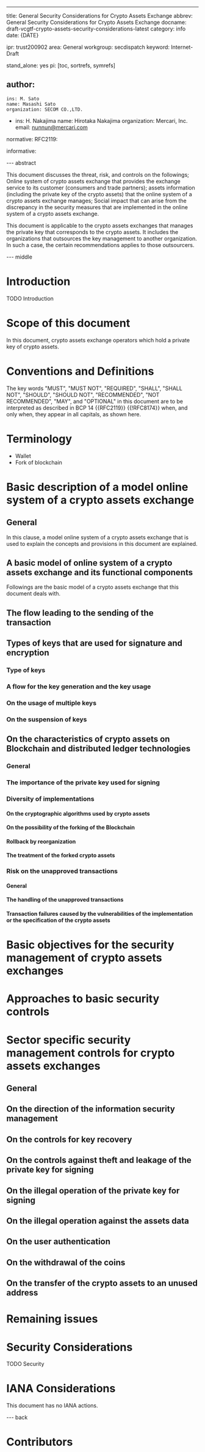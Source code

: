 ---
title: General Security Considerations for Crypto Assets Exchange
abbrev: General Security Considerations for Crypto Assets Exchange
docname: draft-vcgtf-crypto-assets-security-considerations-latest
category: info
date: {DATE}

ipr: trust200902
area: General
workgroup: secdispatch
keyword: Internet-Draft

stand_alone: yes
pi: [toc, sortrefs, symrefs]

author:
 -
    ins: M. Sato
    name: Masashi Sato
    organization: SECOM CO.,LTD.

 -
    ins: H. Nakajima
    name: Hirotaka Nakajima
    organization: Mercari, Inc.
    email: nunnun@mercari.com

normative:
  RFC2119:

informative:

--- abstract

<!-- この文書は仮想通貨交換所の事業者が利用者の資産を保護する目的としてセキュリティを検討するための推奨事項を整理するものである。保護すべき資産のうち、特に仮想通貨の秘密鍵は従来の情報システムとは異なる特徴があり留意が必要である。仮想通貨交換事業者が秘密鍵を適切に管理し、顧客が意図しない不正な取引を防止するために留意すべき点を特に重点的に述べる。 -->

This document discusses the threat, risk, and controls on the followings;
Online system of crypto assets exchange that provides the exchange service to its customer (consumers and trade partners);
assets information (including the private key of the crypto assets) that the online system of a crypto assets exchange manages;
Social impact that can arise from the discrepancy in the security measures that are implemented in the online system of a crypto assets exchange.

This document is applicable to the crypto assets exchanges that manages the private key that corresponds to the crypto assets. It includes the organizations that outsources the key management to another organization. In such a case, the certain recommendations applies to those outsourcers.

--- middle

# Introduction

TODO Introduction

# Scope of this document

<!-- 本書が対象とする事業者は、仮想通貨の秘密鍵を保有する仮想通貨交換所の事業者である。秘密鍵の管理を他の事業者へ委託する場合も含む。その場合、秘密鍵の管理を委託された事業者についても、本書が示す推奨事項の相当箇所が適用されるものと考える。
本書は以下の対象に対する脅威やリスクに関する考察を含む。
顧客（消費者や取引相手）に対して仮想通貨の交換業務を提供する仮想通貨交換所オンラインシステム
仮想通貨交換所オンラインシステムが管理する資産情報（仮想通貨の秘密鍵を含む）
仮想通貨交換所オンラインシステムのセキュリティ対策の不備により及ぼしうる社会的な影響
本書で対象とする仮想通貨交換所オンラインシステムの基本モデルは5章で示す。この基本モデルとは別の形態のシステム、例えば、利用者が提示する秘密鍵を事業者が管理する業態（例：オンラインウォレット）等については別の補完的な文書あるいは本書の後の改訂で扱うものとする。
本書は以下についてはスコープ外とする。
仮想通貨の仕組みを提供するブロックチェーンや分散台帳自体に対するセキュリティ対策
事業者自身の経営リスク
顧客と交換所の資産の分離に関する具体的な要件 -->

In this document, crypto assets exchange operators which hold a private key of crypto assets.

# Conventions and Definitions

The key words "MUST", "MUST NOT", "REQUIRED", "SHALL", "SHALL NOT", "SHOULD",
"SHOULD NOT", "RECOMMENDED", "NOT RECOMMENDED", "MAY", and "OPTIONAL" in this
document are to be interpreted as described in BCP 14 {{RFC2119}} {{!RFC8174}}
when, and only when, they appear in all capitals, as shown here.

# Terminology

- Wallet
- Fork of blockchain

# Basic description of a model online system of a crypto assets exchange

## General

In this clause, a model online system of a crypto assets exchange that is used to explain the concepts and provisions in this document are explained.



## A basic model of online system of a crypto assets exchange and its functional components

Followings are the basic model of a crypto assets exchange that this document deals with.

## The flow leading to the sending of the transaction

## Types of keys that are used for signature and encryption

### Type of keys

### A flow for the key generation and the key usage

### On the usage of multiple keys

### On the suspension of keys

## On the characteristics of crypto assets on Blockchain and distributed ledger technologies

### General

### The importance of the private key used for signing

### Diversity of implementations

#### On the cryptographic algorithms used by crypto assets

#### On the possibility of the forking of the Blockchain

#### Rollback by reorganization

#### The treatment of the forked crypto assets

### Risk on the unapproved transactions

#### General

#### The handling of the unapproved transactions

#### Transaction failures caused by the vulnerabilities of the implementation or the specification of the crypto assets

# Basic objectives for the security management of crypto assets exchanges

# Approaches to basic security controls

# Sector specific security management controls for crypto assets exchanges

## General

## On the direction of the information security management

## On the controls for key recovery

## On the controls against theft and leakage of the private key for signing

## On the illegal operation of the private key for signing

## On the illegal operation against the assets data

## On the user authentication

## On the withdrawal of the coins

## On the transfer of the crypto assets to an unused address

# Remaining issues

# Security Considerations

TODO Security


# IANA Considerations

This document has no IANA actions.

--- back

# Contributors
